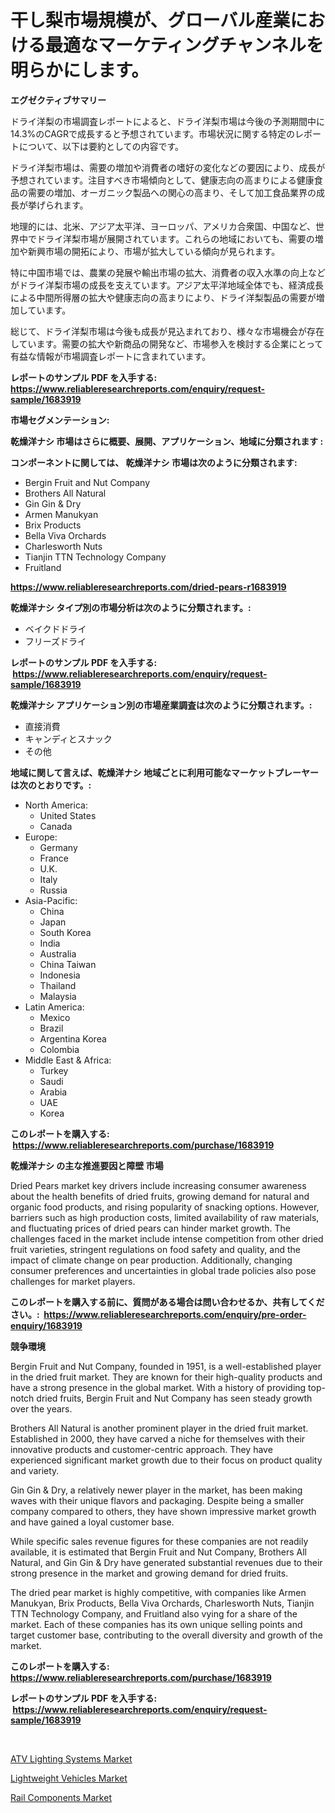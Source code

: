 <p><h1>干し梨市場規模が、グローバル産業における最適なマーケティングチャンネルを明らかにします。</h1></p><p><strong>エグゼクティブサマリー</strong></p>
<p><p>ドライ洋梨の市場調査レポートによると、ドライ洋梨市場は今後の予測期間中に14.3%のCAGRで成長すると予想されています。市場状況に関する特定のレポートについて、以下は要約としての内容です。</p><p>ドライ洋梨市場は、需要の増加や消費者の嗜好の変化などの要因により、成長が予想されています。注目すべき市場傾向として、健康志向の高まりによる健康食品の需要の増加、オーガニック製品への関心の高まり、そして加工食品業界の成長が挙げられます。</p><p>地理的には、北米、アジア太平洋、ヨーロッパ、アメリカ合衆国、中国など、世界中でドライ洋梨市場が展開されています。これらの地域においても、需要の増加や新興市場の開拓により、市場が拡大している傾向が見られます。</p><p>特に中国市場では、農業の発展や輸出市場の拡大、消費者の収入水準の向上などがドライ洋梨市場の成長を支えています。アジア太平洋地域全体でも、経済成長による中間所得層の拡大や健康志向の高まりにより、ドライ洋梨製品の需要が増加しています。</p><p>総じて、ドライ洋梨市場は今後も成長が見込まれており、様々な市場機会が存在しています。需要の拡大や新商品の開発など、市場参入を検討する企業にとって有益な情報が市場調査レポートに含まれています。</p></p>
<p><strong>レポートのサンプル PDF を入手する: <a href="https://www.reliableresearchreports.com/enquiry/request-sample/1683919">https://www.reliableresearchreports.com/enquiry/request-sample/1683919</a></strong></p>
<p><strong>市場セグメンテーション:</strong></p>
<p><strong> 乾燥洋ナシ 市場はさらに概要、展開、アプリケーション、地域に分類されます :</strong></p>
<p><strong>コンポーネントに関しては、 乾燥洋ナシ 市場は次のように分類されます: &nbsp;</strong></p>
<p><ul><li>Bergin Fruit and Nut Company</li><li>Brothers All Natural</li><li>Gin Gin & Dry</li><li>Armen Manukyan</li><li>Brix Products</li><li>Bella Viva Orchards</li><li>Charlesworth Nuts</li><li>Tianjin TTN Technology Company</li><li>Fruitland</li></ul></p>
<p><strong><a href="https://www.reliableresearchreports.com/dried-pears-r1683919">https://www.reliableresearchreports.com/dried-pears-r1683919</a></strong></p>
<p><strong> 乾燥洋ナシ タイプ別の市場分析は次のように分類されます。:</strong></p>
<p><ul><li>ベイクドドライ</li><li>フリーズドライ</li></ul></p>
<p><strong>レポートのサンプル PDF を入手する: &nbsp;<a href="https://www.reliableresearchreports.com/enquiry/request-sample/1683919">https://www.reliableresearchreports.com/enquiry/request-sample/1683919</a></strong></p>
<p><strong> 乾燥洋ナシ アプリケーション別の市場産業調査は次のように分類されます。:</strong></p>
<p><ul><li>直接消費</li><li>キャンディとスナック</li><li>その他</li></ul></p>
<p><strong>地域に関して言えば、乾燥洋ナシ 地域ごとに利用可能なマーケットプレーヤーは次のとおりです。:</strong></p>
<p><ul>
    <li>
        North America:
        <ul>
            <li>United States</li>
            <li>Canada</li>
        </ul>
    </li>
    <li>
        Europe:
        <ul>
            <li>Germany</li>
            <li>France</li>
            <li>U.K.</li>
            <li>Italy</li>
            <li>Russia</li>
        </ul>
    </li>
    <li>
        Asia-Pacific:
        <ul>
            <li>China</li>
            <li>Japan</li>
            <li>South Korea</li>
            <li>India</li>
            <li>Australia</li>
            <li>China Taiwan</li>
            <li>Indonesia</li>
            <li>Thailand</li>
            <li>Malaysia</li>
        </ul>
    </li>
    <li>
        Latin America:
        <ul>
            <li>Mexico</li>
            <li>Brazil</li>
            <li>Argentina Korea</li>
            <li>Colombia</li>
        </ul>
    </li>
    <li>
        Middle East & Africa:
        <ul>
            <li>Turkey</li>
            <li>Saudi</li>
            <li>Arabia</li>
            <li>UAE</li>
            <li>Korea</li>
        </ul>
    </li>
    </ul></p>
<p><strong>このレポートを購入する: &nbsp;<a href="https://www.reliableresearchreports.com/purchase/1683919">https://www.reliableresearchreports.com/purchase/1683919</a></strong></p>
<p><strong>乾燥洋ナシ の主な推進要因と障壁 市場</strong></p>
<p><p>Dried Pears market key drivers include increasing consumer awareness about the health benefits of dried fruits, growing demand for natural and organic food products, and rising popularity of snacking options. However, barriers such as high production costs, limited availability of raw materials, and fluctuating prices of dried pears can hinder market growth. The challenges faced in the market include intense competition from other dried fruit varieties, stringent regulations on food safety and quality, and the impact of climate change on pear production. Additionally, changing consumer preferences and uncertainties in global trade policies also pose challenges for market players.</p></p>
<p><strong>このレポートを購入する前に、質問がある場合は問い合わせるか、共有してください。:&nbsp; <a href="https://www.reliableresearchreports.com/enquiry/pre-order-enquiry/1683919">https://www.reliableresearchreports.com/enquiry/pre-order-enquiry/1683919</a></strong></p>
<p><strong>競争環境</strong></p>
<p><p>Bergin Fruit and Nut Company, founded in 1951, is a well-established player in the dried fruit market. They are known for their high-quality products and have a strong presence in the global market. With a history of providing top-notch dried fruits, Bergin Fruit and Nut Company has seen steady growth over the years.</p><p>Brothers All Natural is another prominent player in the dried fruit market. Established in 2000, they have carved a niche for themselves with their innovative products and customer-centric approach. They have experienced significant market growth due to their focus on product quality and variety.</p><p>Gin Gin & Dry, a relatively newer player in the market, has been making waves with their unique flavors and packaging. Despite being a smaller company compared to others, they have shown impressive market growth and have gained a loyal customer base.</p><p>While specific sales revenue figures for these companies are not readily available, it is estimated that Bergin Fruit and Nut Company, Brothers All Natural, and Gin Gin & Dry have generated substantial revenues due to their strong presence in the market and growing demand for dried fruits.</p><p>The dried pear market is highly competitive, with companies like Armen Manukyan, Brix Products, Bella Viva Orchards, Charlesworth Nuts, Tianjin TTN Technology Company, and Fruitland also vying for a share of the market. Each of these companies has its own unique selling points and target customer base, contributing to the overall diversity and growth of the market.</p></p>
<p><strong>このレポートを購入する: &nbsp; <a href="https://www.reliableresearchreports.com/purchase/1683919">https://www.reliableresearchreports.com/purchase/1683919</a></strong></p>
<p><strong>レポートのサンプル PDF を入手する: &nbsp;<a href="https://www.reliableresearchreports.com/enquiry/request-sample/1683919">https://www.reliableresearchreports.com/enquiry/request-sample/1683919</a></strong><strong></strong></p>
<p>&nbsp;</p>
<p><p><a href="https://www.linkedin.com/pulse/insights-atv-lighting-systems-market-size-analysing-share-jnhee?trackingId=jnlEDNM%2B7wJeGpJHOGRYMQ%3D%3D">ATV Lighting Systems Market</a></p><p><a href="https://www.linkedin.com/pulse/lightweight-vehicles-market-research-report-provides-critical-s0voe?trackingId=BKkOjmOrsB6y7naQcW2mHA%3D%3D">Lightweight Vehicles Market</a></p><p><a href="https://www.linkedin.com/pulse/rail-components-market-size-share-amp-trends-analysis-report-qk03e?trackingId=j0sMUQY7FRJEnowk9uUMIA%3D%3D">Rail Components Market</a></p></p>